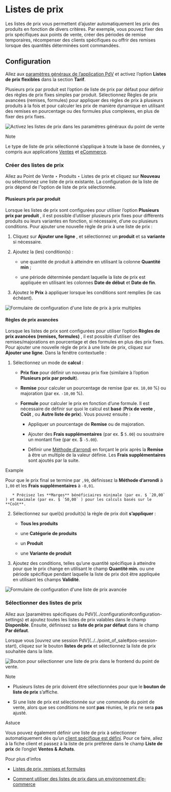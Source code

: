 # Listes de prix

Les listes de prix vous permettent d’ajuster automatiquement les prix des
produits en fonction de divers critères. Par exemple, vous pouvez fixer des
prix spécifiques aux points de vente, créer des périodes de remise
temporaires, récompenser des clients spécifiques ou offrir des remises lorsque
des quantités déterminées sont commandées.

## Configuration

Allez aux [paramètres généraux de l’application
PdV](../configuration#configuration-settings) et activez l’option
**Listes de prix flexibles** dans la section **Tarif**.

Plusieurs prix par produit est l’option de liste de prix par défaut pour
définir des règles de prix fixes simples par produit. Sélectionnez Règles de
prix avancées (remises, formules) pour appliquer des règles de prix à
plusieurs produits à la fois et pour calculer les prix de manière dynamique en
utilisant des remises en pourcentage ou des formules plus complexes, en plus
de fixer des prix fixes.

![Activez les listes de prix dans les paramètres généraux du point de
vente](../../../../_images/settings1.png) <div class="alert alert-primary">
<p class="alert-title">
Note</p><p>Le type de liste de prix sélectionné s’applique à toute la base de données, y compris aux applications <a href="../../sales/products_prices/prices/pricing">Ventes</a> et <a href="../../../websites/ecommerce/managing_products/price_management#ecommerce-pricelists"><span class="std std-ref">eCommerce</span></a>.</p>
</div>

### Créer des listes de prix

Allez au Point de Vente ‣ Produits ‣ Listes de prix et cliquez sur **Nouveau**
ou sélectionnez une liste de prix existante. La configuration de la liste de
prix dépend de l”option de liste de prix sélectionnée.

#### Plusieurs prix par produit

Lorsque les listes de prix sont configurées pour utiliser l’option **Plusieurs
prix par produit** , il est possible d’utiliser plusieurs prix fixes pour
différents produits ou leurs variantes en fonction, si nécessaire, d’une ou
plusieurs conditions. Pour ajouter une nouvelle règle de prix à une liste de
prix :

  1. Cliquez sur **Ajouter une ligne** , et sélectionnez un **produit** et sa **variante** si nécessaire.

  2. Ajoutez la (les) condition(s) :

     * une quantité de produit à atteindre en utilisant la colonne **Quantité min** ;

     * une période déterminée pendant laquelle la liste de prix est appliquée en utilisant les colonnes **Date de début** et **Date de fin**.

  3. Ajoutez le **Prix** à appliquer lorsque les conditions sont remplies (le cas échéant).

![Formulaire de configuration d'une liste de prix à prix
multiples](../../../../_images/multiple-prices.png)

#### Règles de prix avancées

Lorsque les listes de prix sont configurées pour utiliser l’option **Règles de
prix avancées (remises, formules)** , il est possible d’utiliser des
remises/majorations en pourcentage et des formules en plus des prix fixes.
Pour ajouter une nouvelle règle de prix à une liste de prix, cliquez sur
**Ajouter une ligne**. Dans la fenêtre contextuelle :

  1. Sélectionnez un mode de **calcul** :

     * **Prix fixe** pour définir un nouveau prix fixe (similaire à l’option **Plusieurs prix par produit**).

     * **Remise** pour calculer un pourcentage de remise (par ex. `10,00` %) ou majoration (par ex. `-10,00` %).

     * **Formule** pour calculer le prix en fonction d’une formule. Il est nécessaire de définir sur quoi le calcul est **basé** (**Prix de vente** , **Coût** , ou **Autre liste de prix**). Vous pouvez ensuite :

       * Appliquer un pourcentage de **Remise** ou de majoration.

       * Ajouter des **Frais supplémentaires** (par ex. $ `5.00`) ou soustraire un montant fixe (par ex. $ `-5.00`).

       * Définir une [Méthode d’arrondi](cash_rounding) en forçant le prix après la **Remise** à être un multiple de la valeur définie. Les **Frais supplémentaires** sont ajoutés par la suite.

<div class="alert alert-success">
<p class="alert-title">
Example</p><p>Pour que le prix final se termine par <code>,99</code>, définissez la <b>Méthode d’arrondi</b> à <code>1,00</code> et les <b>Frais supplémentaires</b> à <code>-0,01</code>.</p>
</div>

       * Précisez les **Marges** bénéficiaires minimale (par ex. $ `20,00` ) et maximale (par ex. $ `50,00` ) pour les calculs basés sur le **Coût**.

  2. Sélectionnez sur quel(s) produit(s) la règle de prix doit **s’appliquer** :

     * **Tous les produits**

     * une **Catégorie de produits**

     * un **Produit**

     * une **Variante de produit**

  3. Ajoutez des conditions, telles qu’une quantité spécifique à atteindre pour que le prix change en utilisant le champ **Quantité min.** ou une période spécifique pendant laquelle la liste de prix doit être appliquée en utilisant les champs **Validité**.

![Formulaire de configuration d'une liste de prix
avancée](../../../../_images/price-rules.png)

### Sélectionner des listes de prix

Allez aux [paramètres spécifiques du PdV](../configuration#configuration-
settings) et ajoutez toutes les listes de prix valables dans le champ
**Disponible**. Ensuite, définissez sa **liste de prix par défaut** dans le
champ **Par défaut**.

Lorsque vous [ouvrez une session PdV](../../point_of_sale#pos-session-
start), cliquez sur le bouton **listes de prix** et sélectionnez la liste de
prix souhaitée dans la liste.

![Bouton pour sélectionner une liste de prix dans le frontend du point de
vente.](../../../../_images/pricelist-button.png) <div class="alert alert-primary">
<p class="alert-title">
Note</p><ul>
<li><p>Plusieurs listes de prix doivent être sélectionnées pour que le <b>bouton de liste de prix</b> s’affiche.</p></li>
<li><p>Si une liste de prix est sélectionnée sur une commande du point de vente, alors que ses conditions ne sont <b>pas</b> réunies, le prix ne sera <b>pas</b> ajusté.</p></li>
</ul>
</div>
<div class="alert alert-info">
<p class="alert-title">
Astuce</p><p>Vous pouvez également définir une liste de prix à sélectionner automatiquement dès qu’un <a href="../../point_of_sale#pos-customers"><span class="std std-ref">client spécifique est défini</span></a>. Pour ce faire, allez à la fiche client et passez à la liste de prix préférée dans le champ <b>Liste de prix</b> de l’onglet <b>Ventes &amp; Achats</b>.</p>
</div> <div class="alert alert-secondary">
<p class="alert-title">
Pour plus d'infos</p><ul>
<li><p><a href="../../sales/products_prices/prices/pricing">Listes de prix, remises et formules</a></p></li>
<li><p><a href="../../../websites/ecommerce/managing_products/price_management#ecommerce-pricelists"><span class="std std-ref">Comment utiliser des listes de prix dans un environnement d’e-commerce</span></a></p></li>
</ul>
</div>

